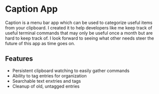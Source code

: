 # Caption App

Caption is a menu bar app which can be used to categorize useful items from your clipboard. I created it to help developers like me keep track of useful terminal commands that may only be useful once a month but are hard to keep track of. I look forward to seeing what other needs steer the future of this app as time goes on.

## Features
- Persistent clipboard watching to easily gather commands
- Ability to tag entries for organization
- Searchable text enxtries and tags
- Cleanup of old, untagged entries
